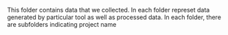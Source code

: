 This folder contains data that we collected.
In each folder represet data generated by particular tool as well as processed data. 
In each folder, there are subfolders indicating project name

